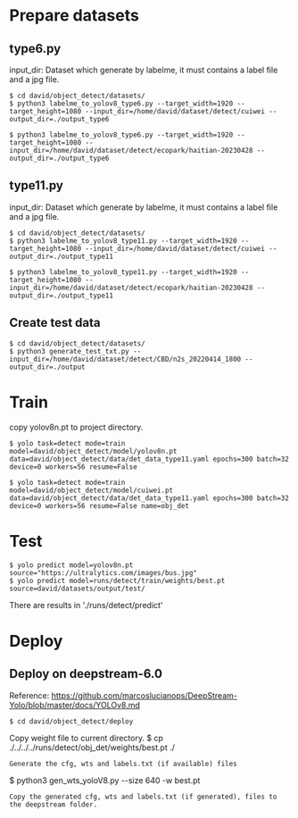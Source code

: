 
# Prepare datasets
## type6.py
input_dir: Dataset which generate by labelme, it must contains a label file and a jpg file.
```
$ cd david/object_detect/datasets/
$ python3 labelme_to_yolov8_type6.py --target_width=1920 --target_height=1080 --input_dir=/home/david/dataset/detect/cuiwei --output_dir=./output_type6

$ python3 labelme_to_yolov8_type6.py --target_width=1920 --target_height=1080 --input_dir=/home/david/dataset/detect/ecopark/haitian-20230428 --output_dir=./output_type6
```

## type11.py
input_dir: Dataset which generate by labelme, it must contains a label file and a jpg file.
```
$ cd david/object_detect/datasets/
$ python3 labelme_to_yolov8_type11.py --target_width=1920 --target_height=1080 --input_dir=/home/david/dataset/detect/cuiwei --output_dir=./output_type11

$ python3 labelme_to_yolov8_type11.py --target_width=1920 --target_height=1080 --input_dir=/home/david/dataset/detect/ecopark/haitian-20230428 --output_dir=./output_type11
```

## Create test data
```
$ cd david/object_detect/datasets/
$ python3 generate_test_txt.py --input_dir=/home/david/dataset/detect/CBD/n2s_20220414_1800 --output_dir=./output
```


# Train
copy yolov8n.pt to project directory.
```
$ yolo task=detect mode=train model=david/object_detect/model/yolov8n.pt data=david/object_detect/data/det_data_type11.yaml epochs=300 batch=32 device=0 workers=56 resume=False

$ yolo task=detect mode=train model=david/object_detect/model/cuiwei.pt data=david/object_detect/data/det_data_type11.yaml epochs=300 batch=32 device=0 workers=56 resume=False name=obj_det
```

# Test
```
$ yolo predict model=yolov8n.pt source="https://ultralytics.com/images/bus.jpg"
$ yolo predict model=runs/detect/train/weights/best.pt source=david/datasets/output/test/
```
There are results in './runs/detect/predict'


# Deploy

## Deploy on deepstream-6.0
Reference: https://github.com/marcoslucianops/DeepStream-Yolo/blob/master/docs/YOLOv8.md

```
$ cd david/object_detect/deploy
```
Copy weight file to current directory.
$ cp ./../../../runs/detect/obj_det/weights/best.pt ./
```
Generate the cfg, wts and labels.txt (if available) files
```
$ python3 gen_wts_yoloV8.py --size 640 -w best.pt
```
Copy the generated cfg, wts and labels.txt (if generated), files to the deepstream folder.



